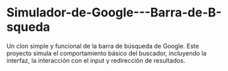 # Simulador-de-Google---Barra-de-B-squeda
Un clon simple y funcional de la barra de búsqueda de Google. Este proyecto simula el comportamiento básico del buscador, incluyendo la interfaz, la interacción con el input y redirección de resultados.

